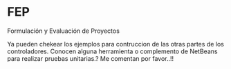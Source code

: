 # FEP
Formulación y Evaluación de Proyectos

Ya pueden chekear los ejemplos para contruccion de las otras partes de los controladores.
Conocen alguna herramienta o complemento de NetBeans para realizar pruebas unitarias.?
Me comentan por favor..!!
